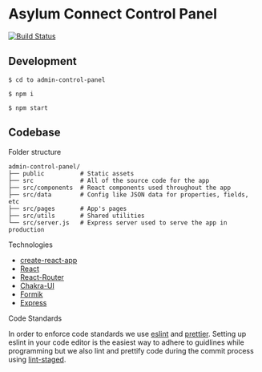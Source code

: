 # Asylum Connect Control Panel

[![Build Status](https://travis-ci.org/asylum-connect/control-panel.svg?branch=master)](https://travis-ci.org/asylum-connect/control-panel)

## Development

```
$ cd to admin-control-panel

$ npm i

$ npm start
```

## Codebase

Folder structure

```
admin-control-panel/
├── public          # Static assets
├── src             # All of the source code for the app
├── src/components  # React components used throughout the app
├── src/data        # Config like JSON data for properties, fields, etc
├── src/pages       # App's pages
├── src/utils       # Shared utilities
└── src/server.js   # Express server used to serve the app in production
```

Technologies

- [create-react-app](https://create-react-app.dev/)
- [React](https://reactjs.org/)
- [React-Router](https://reacttraining.com/react-router/)
- [Chakra-UI](https://chakra-ui.com/)
- [Formik](https://jaredpalmer.com/formik/)
- [Express](https://expressjs.com/)

Code Standards

In order to enforce code standards we use [eslint](https://eslint.org/) and [prettier](https://prettier.io/). Setting up eslint in your code editor is the easiest way to adhere to guidlines while programming but we also lint and prettify code during the commit process using [lint-staged](https://github.com/okonet/lint-staged).
